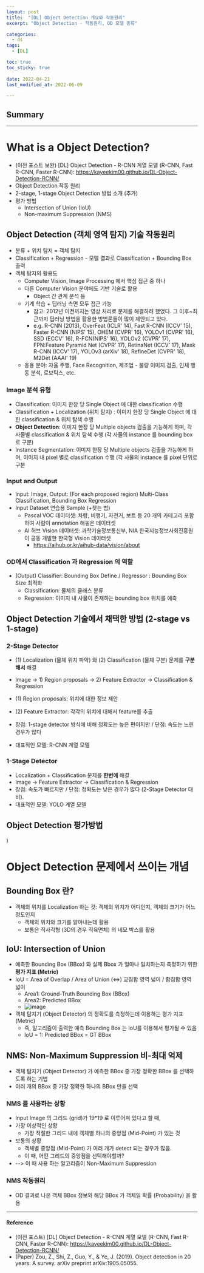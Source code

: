 ```yaml
---
layout: post
title:  "[DL] Object Detection 개요와 작동원리"
excerpt: "Object Detection - 작동원리, OD 모델 종류"

categories:
  - ds
tags:
  - [DL]

toc: true
toc_sticky: true
 
date: 2022-04-21
last_modified_at: 2022-06-09

---
```


## Summary


---

# What is a Object Detection?
* (이전 포스트 보완) [DL] Object Detection - R-CNN 계열 모델 (R-CNN, Fast R-CNN, Faster R-CNN): https://kayeekim00.github.io/DL-Object-Detection-RCNN/
* Object Detection 작동 원리
* 2-stage, 1-stage Object Detection 방법 소개 (추가)
* 평가 방법
    * Intersection of Union (IoU)
    * Non-maximum Suppression (NMS)  

## Object Detection (객체 영역 탐지) 기술 작동원리
* 분류 + 위치 탐지 = 객체 탐지
* Classification + Regression - 모델 결과로 Classification + Bounding Box 출력
* 객체 탐지의 활용도
    * Computer Vision, Image Processing 에서 핵심 접근 중 하나
    * 다른 Computer Vision 분야에도 기반 기술로 활용
        * Object 간 관계 분석 등
    * 기계 학습 + 딥러닝 측면 모두 접근 가능
        * 참고: 2012년 이전까지는 영상 처리로 문제를 해결하려 했었다. 그 이후~최근까지 딥러닝 방법을 활용한 방법론들이 많이 제안되고 있다.
        * e.g. R-CNN (2013), OverFeat (ICLR' 14), Fast R-CNN (ICCV' 15), Faster R-CNN (NIPS' 15), OHEM (CVPR' 16), YOLOv1 (CVPR' 16), SSD (ECCV' 16), R-FCN(NIPS' 16), YOLOv2 (CVPR' 17), FPN:Feature Pyramid Net (CVPR' 17), RetinaNet (ICCV' 17), Mask R-CNN (ICCV' 17), YOLOv3 (arXiv' 18), RefineDet (CVPR' 18), M2Det (AAAI' 19)
    * 응용 분야: 자율 주행, Face Recognition, 제조업 - 불량 이미지 검출, 인체 행동 분석, 로보틱스, etc.

### Image 분석 유형
* Classification: 이미지 한장 당 Single Object 에 대한 classification 수행
* Classification + Localization (위치 탐지) : 이미지 한장 당 Single Object 에 대한 classification & 위치 탐색 수행
* **Object Detection**: 이미지 한장 당 Multiple objects 검출을 가능하게 하며, 각 사물별 classification & 위치 탐색 수행
(각 사물의 instance 를 bounding box 로 구분)
* Instance Segmentation: 이미지 한장 당 Multiple objects 검출을 가능하게 하며, 이미지 내 pixel 별로 classification 수행
(각 사물의 instance 를 pixel 단위로 구분

### Input and Output
* Input: Image, Output: (For each proposed region) Multi-Class Classification, Bounding Box Regression 
* Input Dataset 연습용 Sample (+찾는 법)
    * Pascal VOC 데이터셋: 차량, 비행기, 자전거, 보트 등 20 개의 카테고리 포함하여 사람이 annotation 해놓은 데이터셋
    * AI 허브 Vision 데이터셋: 과학기술정보통신부, NIA 한국지능정보사회진흥원이 공동 개발한 한국형 Vision 데이터셋
        * https://aihub.or.kr/aihub-data/vision/about 

### OD에서 Classification 과 Regression 의 역할
* (Output) Classifier: Bounding Box Define / Regressor : Bounding Box Size 최적화
    * Classification: 물체의 클래스 분류 
    * Regression: 이미지 내 사물이 존재하는 bounding box 위치를 예측


## Object Detection 기술에서 채택한 방법 (2-stage vs 1-stage)
### 2-Stage Detector
* (1) Localization (물체 위치 파악) 와 (2) Classification (물체 구분) 문제를 **구분해서** 해결
* Image -> 1) Region proposals -> 2) Feature Extractor -> Classification & Regression

* (1) Region proposals: 위치에 대한 정보 제안
* (2) Feature Extractor: 각각의 위치에 대해서 feature를 추출
* 장점: 1-stage detector 방식에 비해 정확도는 높은 편이지만 / 단점: 속도는 느린 경우가 많다
* 대표적인 모델: R-CNN 계열 모델

### 1-Stage Detector
* Localization + Classification 문제를 **한번에** 해결
* Image -> Feature Extractor -> Classification & Regression
* 장점: 속도가 빠르지만 / 단점: 정확도는 낮은 경우가 많다 (2-Stage Detector 대비).
* 대표적인 모델: YOLO 계열 모델

## Object Detection 평가방법
)

# Object Detection 문제에서 쓰이는 개념 
## Bounding Box 란?
* 객체의 위치를 Localization 하는 것: 객체의 위치가 어디인지, 객체의 크기가 어느 정도인지 
    * 객체의 위치와 크기를 알아내는데 활용
    * 보통은 직사각형 (3D의 경우 직육면체) 의 네모 박스를 활용

## IoU: Intersection of Union
* 예측한 Bounding Box (BBox) 와 실제 Bbox 가 얼마나 일치하는지 측정하기 위한 **평가 지표 (Metric)**
* IoU = Area of Overlap / Area of Union (<=>) 교집합 영역 넓이 / 합집합 영역 넓이
    * Area1: Ground-Truth Bounding Box (BBox)
    * Area2: Predicted BBox 
    * ![image](https://user-images.githubusercontent.com/98376833/172760598-7cc75b6c-8352-4409-a31b-e5878e92eda1.png)
* 객체 탐지기 (Object Detector) 의 정확도를 측정하는데 이용하는 평가 지표 (Metric)
    * 즉, 알고리즘이 출력한 예측 Bounding Box 는 IoU를 이용해서 평가될 수 있음
    * IoU = 1: Predicted BBox = GT BBox

## NMS: Non-Maximum Suppression 비-최대 억제
* 객체 탐지기 (Object Detector) 가 예측한 BBox 중 가장 정확한 BBox 를 선택하도록 하는 기법
* 여러 개의 BBox 중 가장 정확한 하나의 BBox 만을 선택

### NMS 를 사용하는 상황
* Input Image 의 그리드 (grid)가 19*19 로 이루어져 있다고 할 때,
* 가장 이상적인 상황
    * 가장 적절한 그리드 내에 객체별 하나의 중앙점 (Mid-Point) 가 있는 것
* 보통의 상황
    * 객체별 중앙점 (Mid-Point) 가 여러 개가 detect 되는 경우가 많음.
    * 이 때, 어떤 그리드의 중앙점을 선택해야할까?
*  --> 이 때 사용 하는 알고리즘이 Non-Maximum Suppression

### NMS 작동원리
* OD 결과로 나온 객체 BBox 정보와 해당 BBox 가 객체일 확률 (Probability) 을 활용


----

#### Reference
* (이전 포스트) [DL] Object Detection - R-CNN 계열 모델 (R-CNN, Fast R-CNN, Faster R-CNN): https://kayeekim00.github.io/DL-Object-Detection-RCNN/
* (Paper) Zou, Z., Shi, Z., Guo, Y., & Ye, J. (2019). Object detection in 20 years: A survey. arXiv preprint arXiv:1905.05055.
